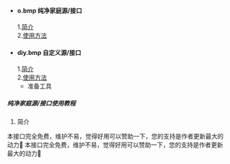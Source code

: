 * #### o.bmp 纯净家庭源/接口
  1.<a href="#o1">简介</a>  
  2.<a href="#o2">使用方法</a>
* #### diy.bmp 自定义源/接口
  1.<a href="#o3">简介</a>  
  2.<a href="#o4">使用方法</a>
    - 准备工具

##### 纯净家庭源/接口使用教程
1. <a id="o1">简介</a>






本接口完全免费，维护不易，觉得好用可以赞助一下，您的支持是作者更新最大的动力🌹
本接口完全免费，维护不易，觉得好用可以赞助一下，您的支持是作者更新最大的动力🌹
